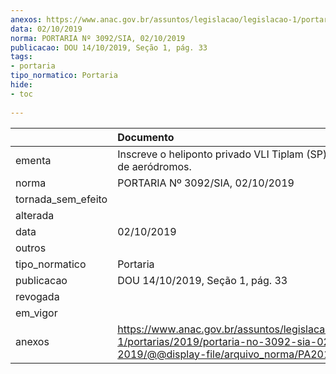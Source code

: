 ```yaml
---
anexos: https://www.anac.gov.br/assuntos/legislacao/legislacao-1/portarias/2019/portaria-no-3092-sia-02-10-2019/@@display-file/arquivo_norma/PA2019-3092.pdf
data: 02/10/2019
norma: PORTARIA Nº 3092/SIA, 02/10/2019
publicacao: DOU 14/10/2019, Seção 1, pág. 33
tags:
- portaria
tipo_normatico: Portaria
hide: 
- toc 
 
---
```


|                    | Documento                                                                                                                                            |
|:-------------------|:-----------------------------------------------------------------------------------------------------------------------------------------------------|
| ementa             | Inscreve o heliponto privado VLI Tiplam (SP) no cadastro de aeródromos.                                                                              |
| norma              | PORTARIA Nº 3092/SIA, 02/10/2019                                                                                                                     |
| tornada_sem_efeito |                                                                                                                                                      |
| alterada           |                                                                                                                                                      |
| data               | 02/10/2019                                                                                                                                           |
| outros             |                                                                                                                                                      |
| tipo_normatico     | Portaria                                                                                                                                             |
| publicacao         | DOU 14/10/2019, Seção 1, pág. 33                                                                                                                     |
| revogada           |                                                                                                                                                      |
| em_vigor           |                                                                                                                                                      |
| anexos             | https://www.anac.gov.br/assuntos/legislacao/legislacao-1/portarias/2019/portaria-no-3092-sia-02-10-2019/@@display-file/arquivo_norma/PA2019-3092.pdf |